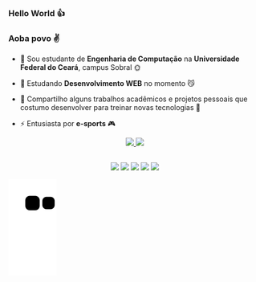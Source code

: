 ### Hello World 👍
### Aoba povo ✌️


- 🔭 Sou estudante de **Engenharia de Computação** na **Universidade Federal do Ceará**, campus Sobral 🌞
- 🌱 Estudando **Desenvolvimento WEB** no momento 😼

- 💬 Compartilho alguns trabalhos acadêmicos e projetos pessoais que costumo desenvolver para treinar novas tecnologias 💬

- ⚡ Entusiasta por **e-sports** 🎮


<div align="center">
  <a href="https://github.com/martinsevandro">
  <img height="180em" src="https://github-readme-stats.vercel.app/api?username=martinsevandro&show_icons=true&theme=tokyonight&include_all_commits=true&count_private=true"/>
  <img height="180em" src="https://github-readme-stats.vercel.app/api/top-langs/?username=martinsevandro&layout=compact&langs_count=7&theme=tokyonight"/>
</div>
  
  ##
  
<div align="center">
    <a href="https://www.linkedin.com/in/evandrofilhomartins/" target="_blank"><img src="https://img.shields.io/badge/-LinkedIn-%230077B5?style=for-the-badge&logo=linkedin&logoColor=white" target="_blank"></a> 
    <a href="https://instagram.com/ef_martins" target="_blank"><img src="https://img.shields.io/badge/-Instagram-%23E4405F?style=for-the-badge&logo=instagram&logoColor=white" target="_blank"></a>                                                                                                         
    <a href="https://www.youtube.com/yuse1" target="_blank"><img src="https://img.shields.io/badge/YouTube-FF0000?style=for-the-badge&logo=youtube&logoColor=white" target="_blank"></a>
    <a href="https://www.twitch.tv/yuse1br" target="_blank"><img src="https://img.shields.io/badge/Twitch-9146FF?style=for-the-badge&logo=twitch&logoColor=white" target="_blank"></a>                                                                                                        
    <a href = "mailto:evandrofmartins@alu.ufc.br"><img src="https://img.shields.io/badge/-Gmail-%23333?style=for-the-badge&logo=gmail&logoColor=white" target="_blank"></a>
    
</div>
  

  ![Snake animation](https://github.com/martinsevandro/martinsevandro/blob/output/github-contribution-grid-snake.svg)

  
    
  
  
